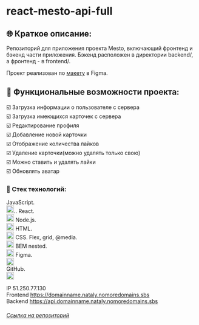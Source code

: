 # react-mesto-api-full

## :globe_with_meridians: Краткое описание:

Репозиторий для приложения проекта Mesto, включающий фронтенд и бэкенд части приложения. Бэкенд расположен в директории backend/, а фронтенд - в frontend/.

Проект реализован по [макету](https://www.figma.com/file/2cn9N9jSkmxD84oJik7xL7/JavaScript.-Sprint-4?node-id=0%3A1) в Figma.

## :ticket: Функциональные возможности проекта:

 :ballot_box_with_check: Загрузка информации о пользователе с сервера  
 :ballot_box_with_check: Загрузка имеющихся карточек с сервера  
 :ballot_box_with_check: Редактирование профиля  
 :ballot_box_with_check: Добавление новой карточки  
 :ballot_box_with_check: Отображение количества лайков  
 :ballot_box_with_check: Удаление карточки(можно удалять только свою)  
 :ballot_box_with_check: Можно ставить и удалять лайки  
 :ballot_box_with_check: Обновлять аватар

### :gem: Стек технологий:

JavaScript.  
<img src="https://img.icons8.com/color/38/000000/javascript--v1.png"  
alt="JS" width="20" height="20"/>..
React.  
 <img src="https://img.icons8.com/ultraviolet/38/000000/react--v1.png"  
 alt="React" width="20" height="20"/>
Node.js.  
 <img src="https://img.icons8.com/color/38/000000/nodejs.png"  
 alt="Node.js" width="20" height="20"/>
HTML.  
<img src="https://img.icons8.com/color/36/000000/html-5--v1.png"  
alt="HTML" width="20" height="20"/>
CSS. Flex, grid, @media.  
 <img src="https://img.icons8.com/color/36/000000/css3.png"  
 alt="CSS. Flex, grid, @media" width="20" height="20"/>
BEM nested.  
 <img src="https://img.icons8.com/office/30/000000/plugin.png"  
 alt="BEM nested" width="20" height="20"/>
Figma.  
 <img src="https://img.icons8.com/color/32/000000/figma--v1.png" alt="Figma" width="20" height="20"/>  
GitHub.  
 <img src="https://github.githubassets.com/images/modules/logos_page/GitHub-Mark.png"  alt="GitHub" width="20" height="20"/>  

IP 51.250.77.130  
Frontend https://domainname.nataly.nomoredomains.sbs  
Backend https://api.domainname.nataly.nomoredomains.sbs  

###### [Ссылка на репозиторий](https://github.com/NatalyMaxi/react-mesto-api-full.git)
